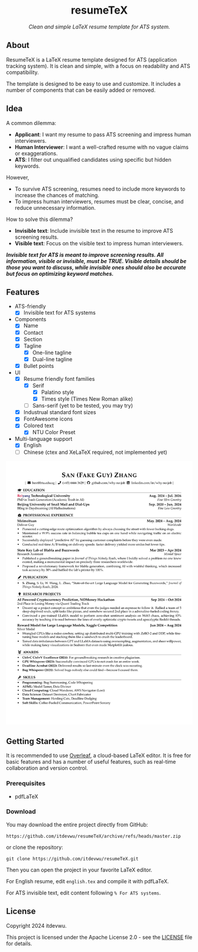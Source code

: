<div align="center">

# resumeTeX

_Clean and simple LaTeX resume template for ATS system._

</div>

## About

ResumeTeX is a LaTeX resume template designed for ATS (application tracking system). It is clean and simple, with a focus on readability and ATS compatibility.

The template is designed to be easy to use and customize. It includes a number of components that can be easily added or removed.

## Idea

A common dilemma:  

- **Applicant**: I want my resume to pass ATS screening and impress human interviewers.  
- **Human Interviewer**: I want a well-crafted resume with no vague claims or exaggerations.  
- **ATS**: I filter out unqualified candidates using specific but hidden keywords.

However,

- To survive ATS screening, resumes need to include more keywords to increase the chances of matching.
- To impress human interviewers, resumes must be clear, concise, and reduce unnecessary information.

How to solve this dilemma?

- **Invisible text**: Include invisible text in the resume to improve ATS screening results.
- **Visible text**: Focus on the visible text to impress human interviewers.

***Invisible text for ATS is meant to improve screening results. All information, visible or invisible, must be TRUE. Visible details should be those you want to discuss, while invisible ones should also be accurate but focus on optimizing keyword matches.***

## Features

- ATS-friendly
  - [x] Invisible text for ATS systems
- Components
  - [x] Name
  - [x] Contact
  - [x] Section
  - [x] Tagline
    - [x] One-line tagline
    - [x] Dual-line tagline
  - [x] Bullet points
- UI
  - [x] Resume friendly font families
    - [x] Serif
      - [x] Palatino style
      - [x] Times style (Times New Roman alike)
    - [ ] Sans-serif (yet to be tested, you may try)
  - [x] Industrual standard font sizes
  - [x] FontAwesome icons
  - [x] Colored text
    - [x] NTU Color Preset
- Multi-language support
  - [x] English
  - [ ] Chinese (ctex and XeLaTeX required, not implemented yet)

<div align="center">

![ATS Friendly English Resume](./img/english_resume.png)

</div>

## Getting Started

It is recommended to use [Overleaf](https://www.overleaf.com/), a cloud-based LaTeX editor. It is free for basic features and has a number of useful features, such as real-time collaboration and version control.

### Prerequisites

- pdfLaTeX

### Download

You may download the entire project directly from GitHub:

```
https://github.com/itdevwu/resumeTeX/archive/refs/heads/master.zip
```

or clone the repository:

```shell
git clone https://github.com/itdevwu/resumeTeX.git
```

Then you can open the project in your favorite LaTeX editor.

For English resume, edit `english.tex` and compile it with pdfLaTeX.

For ATS invisible text, edit content following `% For ATS systems`.

## License

Copyright 2024 itdevwu.

This project is licensed under the Apache License 2.0 - see the [LICENSE](LICENSE) file for details.
